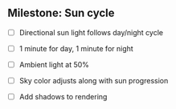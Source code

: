 ## Milestone: Sun cycle
- [ ] Directional sun light follows day/night cycle
- [ ] 1 minute for day, 1 minute for night
- [ ] Ambient light at 50%
- [ ] Sky color adjusts along with sun progression
- [ ] Add shadows to rendering

